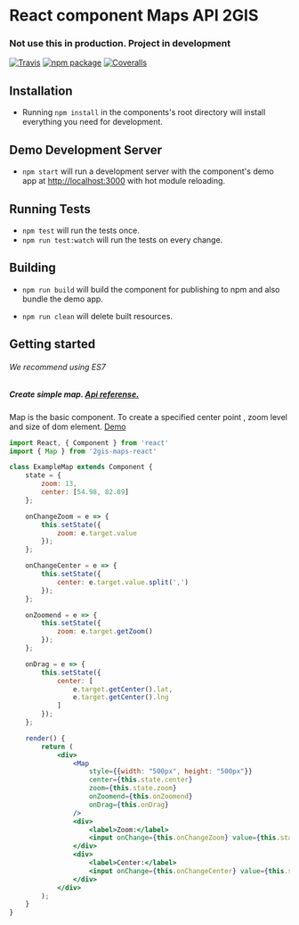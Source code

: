 # React component Maps API 2GIS
### Not use this in production. Project in development

[![Travis][build-badge]][build]
[![npm package][npm-badge]][npm]
[![Coveralls][coveralls-badge]][coveralls]

## Installation

* Running `npm install` in the components's root directory will install everything you need for development.

## Demo Development Server

* `npm start` will run a development server with the component's demo app at [http://localhost:3000](http://localhost:3000) with hot module reloading.

## Running Tests

* `npm test` will run the tests once.
* `npm run test:watch` will run the tests on every change.

## Building

* `npm run build` will build the component for publishing to npm and also bundle the demo app.

* `npm run clean` will delete built resources.

[build-badge]: https://img.shields.io/travis/2gis/2gismaps-react/master.svg?style=flat-square
[build]: https://travis-ci.org/2gis/2gismaps-react

[npm-badge]: https://img.shields.io/npm/v/2gismaps-react.svg?style=flat-square
[npm]: https://www.npmjs.org/package/2gismaps-react

[coveralls-badge]: https://img.shields.io/coveralls/2gis/2gismaps-react/master.svg?style=flat-square
[coveralls]: https://coveralls.io/github/2gis/2gismaps-react


## Getting started
###### We recommend using ES7

##### Create simple map. [Api referense.](http://api.2gis.ru/doc/maps/manual/map/)

Map is the basic component. 
To create a specified center point , zoom level and size of dom element.
[Demo](http://2gis.github.io/2gis-maps-react/#simple-map)

```jsx
import React, { Component } from 'react'
import { Map } from '2gis-maps-react'

class ExampleMap extends Component {
    state = {
        zoom: 13,
        center: [54.98, 82.89]
    };

    onChangeZoom = e => {
        this.setState({
            zoom: e.target.value
        });
    };

    onChangeCenter = e => {
        this.setState({
            center: e.target.value.split(',')
        });
    };

    onZoomend = e => {
        this.setState({
            zoom: e.target.getZoom()
        });
    };

    onDrag = e => {
        this.setState({
            center: [
                e.target.getCenter().lat,
                e.target.getCenter().lng
            ]
        });
    };

    render() {
        return (
            <div>
                <Map
                    style={{width: "500px", height: "500px"}}
                    center={this.state.center}
                    zoom={this.state.zoom}
                    onZoomend={this.onZoomend}
                    onDrag={this.onDrag}
                />
                <div>
                    <label>Zoom:</label>
                    <input onChange={this.onChangeZoom} value={this.state.zoom}/>
                </div>
                <div>
                    <label>Center:</label>
                    <input onChange={this.onChangeCenter} value={this.state.center}/>
                </div>
            </div>
        );
    }
}

```

